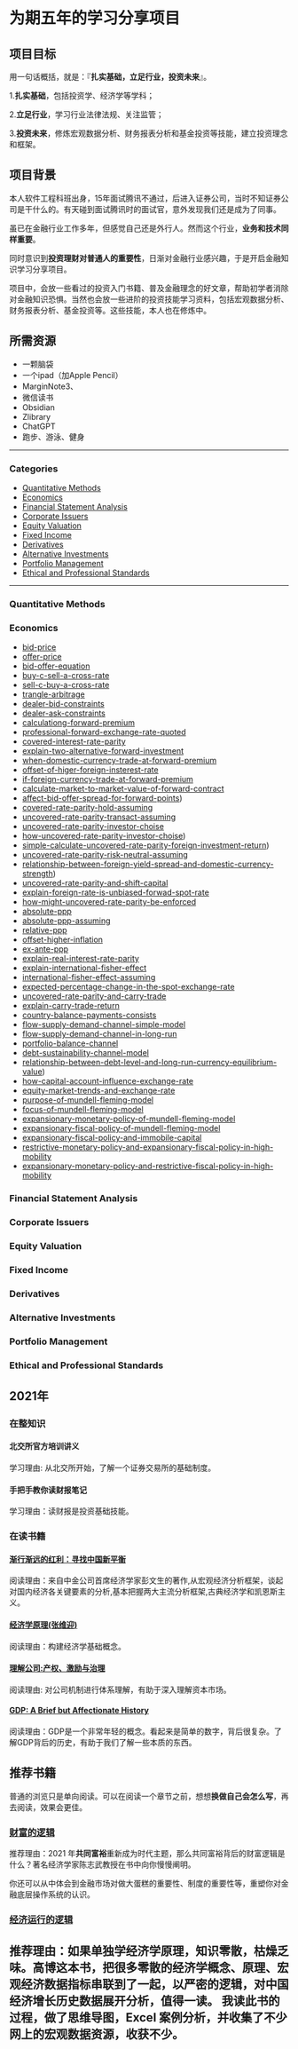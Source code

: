 # 为期五年的学习分享项目

## 项目目标

用一句话概括，就是：『**扎实基础，立足行业，投资未来**』。

1.**扎实基础**，包括投资学、经济学等学科；

2.**立足行业**，学习行业法律法规、关注监管；

3.**投资未来**，修炼宏观数据分析、财务报表分析和基金投资等技能，建立投资理念和框架。


## 项目背景

本人软件工程科班出身，15年面试腾讯不通过，后进入证券公司，当时不知证券公司是干什么的。有天碰到面试腾讯时的面试官，意外发现我们还是成为了同事。

虽已在金融行业工作多年，但感觉自己还是外行人。然而这个行业，**业务和技术同样重要**。

同时意识到**投资理财对普通人的重要性**，日渐对金融行业感兴趣，于是开启金融知识学习分享项目。

项目中，会放一些看过的投资入门书籍、普及金融理念的好文章，帮助初学者消除对金融知识恐惧。当然也会放一些进阶的投资技能学习资料，包括宏观数据分析、财务报表分析、基金投资等。这些技能，本人也在修炼中。

## 所需资源

- 一颗脑袋
- 一个ipad（加Apple Pencil）
- MarginNote3、
- 微信读书
- Obsidian
- Zlibrary
- ChatGPT
- 跑步、游泳、健身

---

### Categories

* [Quantitative Methods](#Quantitative-methods)
* [Economics](#economics)
* [Financial Statement Analysis](#financial-statement-analysis)
* [Corporate Issuers](#corporate-issuers)
* [Equity Valuation](#equity-valuation)
* [Fixed Income](#fixed-income)
* [Derivatives](#derivatives)
* [Alternative Investments](#alternative-investments)
* [Portfolio Management](#portfolio-management)
* [Ethical and Professional Standards](#ethical-and-professional-standards)

--- 

### Quantitative Methods 

### Economics

- [bid-price](economics/bid-price.md)
- [offer-price](economics/offer-price.md)
- [bid-offer-equation](economics/bid-offer-equation.md)
- [buy-c-sell-a-cross-rate](economics/buy-c-sell-a-cross-rate.md)
- [sell-c-buy-a-cross-rate](economics/sell-c-buy-a-cross-rate.md)
- [trangle-arbitrage](economics/trangle-arbitrage.md)
- [dealer-bid-constraints](economics/dealer-bid-constraints.md)
- [dealer-ask-constraints](economics/dealer-ask-constraints.md)
- [calculationg-forward-premium](economics/calculating-forward-premium.md)
- [professional-forward-exchange-rate-quoted](economics/professional-forward-exchange-rate-quoted.md)
- [covered-interest-rate-parity](economics/covered-interest-rate-parity.md)
- [explain-two-alternative-forward-investment](economics/explain-two-alternative-forward-investment.md)
- [when-domestic-currency-trade-at-forward-premium](economics/when-domestic-currency-trade-at-forward-premium.md)
- [offset-of-higer-foreign-insterest-rate](economics/offset-of-higer-foreign-insterest-rate.md)
- [if-foreign-currency-trade-at-forward-premium](economics/if-foreign-currency-trade-at-forward-premium.md)
- [calculate-market-to-market-value-of-forward-contract](economics/calculate-market-to-market-value-of-forward-contract.md)
- [affect-bid-offer-spread-for-forward-points](economics/affect-bid-offer-spread-for-forward-points.md))
- [covered-rate-parity-hold-assuming](economics/covered-rate-parity-hold-assuming.md)
- [uncovered-rate-parity-transact-assuming](economics/uncovered-rate-parity-transact-assuming.md)
- [uncovered-rate-parity-investor-choise](economics/uncovered-rate-parity-investor-choise.md)
- [how-uncovered-rate-parity-investor-choise](economics/how-uncovered-rate-parity-investor-choise.md))
- [simple-calculate-uncovered-rate-parity-foreign-investment-return](economics/simple-calculate-uncovered-rate-parity-foreign-investment-return.md))
- [uncovered-rate-parity-risk-neutral-assuming](economics/uncovered-rate-parity-risk-neutral-assuming.md)
- [relationship-between-foreign-yield-spread-and-domestic-currency-strength](economics/relationship-between-foreign-yield-spread-and-domestic-currency-strength.md))
- [uncovered-rate-parity-and-shift-capital](economics/uncovered-rate-parity-and-shift-capital.md)
- [explain-foreign-rate-is-unbiased-forwad-spot-rate](economics/explain-foreign-rate-is-unbiased-forwad-spot-rate.md)
- [how-might-uncovered-rate-parity-be-enforced](economics/how-might-uncovered-rate-parity-be-enforced.md)
- [absolute-ppp](economics/absolute-ppp.md)
- [absolute-ppp-assuming](economics/absolute-ppp-assuming.md)
- [relative-ppp](economics/relative-ppp.md)
- [offset-higher-inflation](economics/offset-higher-inflation.md)
- [ex-ante-ppp](economics/ex-ante-ppp.md)
- [explain-real-interest-rate-parity](economics/explain-real-interest-rate-parity.md)
- [explain-international-fisher-effect](economics/explain-international-fisher-effect.md)
- [international-fisher-effect-assuming](economics/international-fisher-effect-assuming.md)
- [expected-percentage-change-in-the-spot-exchange-rate](economics/expected-percentage-change-in-the-spot-exchange-rate.md)
- [uncovered-rate-parity-and-carry-trade](economics/uncovered-rate-parity-and-carry-trade.md)
- [explain-carry-trade-return](economics/explain-carry-trade-return.md)
- [country-balance-payments-consists](economics/country-balance-payments-consists.md)
- [flow-supply-demand-channel-simple-model](economics/flow-demand-channel-simple-model.md)
- [flow-supply-demand-channel-in-long-run](economics/flow-demand-demand-channel-in-long-run.md)
- [portfolio-balance-channel](economics/portfolio-balance-channel.md)
- [debt-sustainability-channel-model](economics/debt-sustainability-channel-model.md)
- [relationship-between-debt-level-and-long-run-currency-equilibrium-value](economics/relationship-between-debt-level-and-long-run-equilibrium-value.md))
- [how-capital-account-influence-exchange-rate](economics/how-capital-account-influence-exchange-rate.md)
- [equity-market-trends-and-exchange-rate](economics/equity-market-trends-and-exchange-rate.md)
- [purpose-of-mundell-fleming-model](economics/purpose-of-mundell-fleming-model.md)
- [focus-of-mundell-fleming-model](economics/focus-of-mundell-fleming.md)
- [expansionary-monetary-policy-of-mundell-fleming-model](economics/expansionary-monetary-policy-of-mundell-fleming-model.md)
- [expansionary-fiscal-policy-of-mundell-fleming-model](economics/expansionary-fiscal-policy-of-mundell-fleming-model.md)
- [expansionary-fiscal-policy-and-immobile-capital](economics/expansionary-fiscal-policy-and-immobile-capital.md)
- [restrictive-monetary-policy-and-expansionary-fiscal-policy-in-high-mobility](economics/restrictive-monetary-policy-and-expansionary-fiscal-policy-in-high-mobility.md)
- [expansionary-monetary-policy-and-restrictive-fiscal-policy-in-high-mobility](economics/expansionary-monetary-policy-and-restrictive-fiscal-policy-in-high-mobility.md)

### Financial Statement Analysis 

### Corporate Issuers 

### Equity Valuation 

### Fixed Income 

### Derivatives 

### Alternative Investments 

### Portfolio Management 

### Ethical and Professional Standards 

## 2021年

### 在整知识

#### 北交所官方培训讲义

学习理由: 从北交所开始，了解一个证券交易所的基础制度。

#### 手把手教你读财报笔记

学习理由：读财报是投资基础技能。

### 在读书籍

#### [渐行渐远的红利：寻找中国新平衡](https://weread.qq.com/web/reader/7c532c70715932da7c5f21c)

阅读理由：来自中金公司首席经济学家彭文生的著作,从宏观经济分析框架，谈起对国内经济各关键要素的分析,基本把握两大主流分析框架,古典经济学和凯恩斯主义。

#### [经济学原理(张维迎)](https://weread.qq.com/web/reader/93232ec05d16b3932f6a89bkf4b32ef025ef4b9ec30acd6)

阅读理由：构建经济学基础概念。

#### [理解公司:产权、激励与治理](https://weread.qq.com/web/reader/aba3248058a8acabaa223ec)

阅读理由: 对公司机制进行体系理解，有助于深入理解资本市场。

#### [GDP: A Brief but Affectionate History](https://www.amazon.com/GDP-Affectionate-History-Revised-expanded-ebook/dp/B00WAM16BS)

阅读理由：GDP是一个非常年轻的概念。看起来是简单的数字，背后很复杂。了解GDP背后的历史，有助于我们了解一些本质的东西。

## 推荐书籍

普通的浏览只是单向阅读。可以在阅读一个章节之前，想想**换做自己会怎么写**，再去阅读，效果会更佳。

### [财富的逻辑](https://book.douban.com/subject/30293885/)

推荐理由：2021 年**共同富裕**重新成为时代主题，那么共同富裕背后的财富逻辑是什么？著名经济学家陈志武教授在书中向你慢慢阐明。

你还可以从中体会到金融市场对做大蛋糕的重要性、制度的重要性等，重塑你对金融底层操作系统的认识。

### [经济运行的逻辑](https://weread.qq.com/web/reader/2dd321205c520b2dd1acb86)

推荐理由：如果单独学经济学原理，知识零散，枯燥乏味。高博这本书，把很多零散的经济学概念、原理、宏观经济数据指标串联到了一起，以严密的逻辑，对中国经济增长历史数据展开分析，值得一读。
我读此书的过程，做了思维导图，Excel 案例分析，并收集了不少网上的宏观数据资源，收获不少。
-